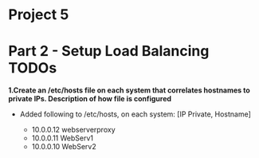 # Project 5

# Part 2 - Setup Load Balancing TODOs

**1.Create an /etc/hosts file on each system that correlates hostnames to private IPs. Description of how file is configured**

- Added following to /etc/hosts, on each system: [IP Private, Hostname]

    - 10.0.0.12 webserverproxy
    - 10.0.0.11 WebServ1
    - 10.0.0.10 WebServ2

